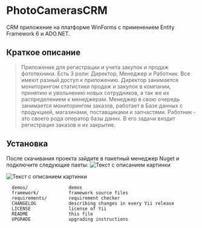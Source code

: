 PhotoCamerasCRM
=============================
CRM приложение на платформе WinForms с применением Entity Framework 6 и ADO.NET.

Краткое описание
------------
> Приложение для регистрации и учета закупок и продаж фототехники. Есть 3 роли: Директор, Менеджер и Работник.
> Все имеют разный доступ к приложению. Директор занимается мониторингом статистики продаж и закупок в компании, принятию и увольнению
> новых сотрудников, а так же их распределением к менеджерам. Менеджер в свою очередь занимается мониторингом заказов, работает в Базе данных
> с продукцией, магазинами, поставщиками и запчастями. Работник - это своего рода оператор базы даннх. В его задачи входит регистрация заказов и их закрытие. 
> 

Установка
------------
После скачивания проекта зайдите в пакетный менеджер Nuget и подключите следующие паеты:
<image
  src="/images/Nuget.png"
  alt="Текст с описанием картинки"
  caption="Подпись под картинкой">
      
      
![Текст с описанием картинки](‪\Pictures\Nuget.png)


      
      
      
      
      demos/               demos
      framework/           framework source files
      requirements/        requirement checker
      CHANGELOG            describing changes in every Yii release
      LICENSE              license of Yii
      README               this file
      UPGRADE              upgrading instructions

